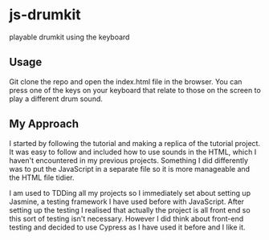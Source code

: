 # js-drumkit
playable drumkit using the keyboard

## Usage

Git clone the repo and open the index.html file in the browser. You can press one of the keys on your keyboard that relate to those on the screen to play a different drum sound.

## My Approach

I started by following the tutorial and making a replica of the tutorial project. It was easy to follow and included how to use sounds in the HTML, which I haven't encountered in my previous projects. Something I did differently was to put the JavaScript in a separate file so it is more manageable and the HTML file tidier.

I am used to TDDing all my projects so I immediately set about setting up Jasmine, a testing framework I have used before with JavaScript. After setting up the testing I realised that actually the project is all front end so this sort of testing isn't necessary. However I did think about front-end testing and decided to use Cypress as I have used it before and I like it.
